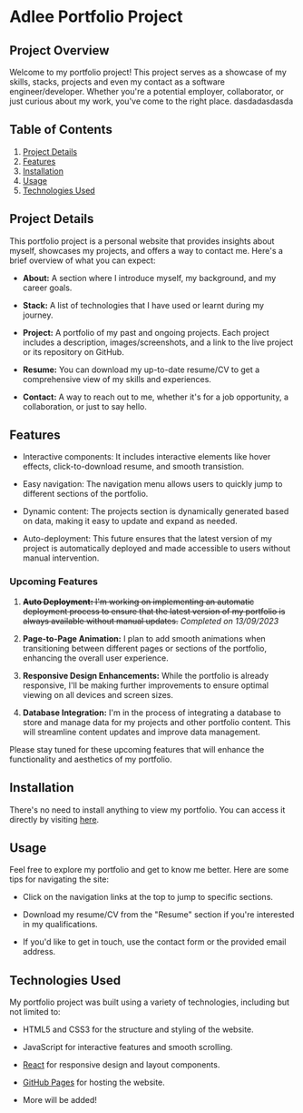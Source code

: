 # Adlee Portfolio Project

## Project Overview

Welcome to my portfolio project! This project serves as a showcase of my skills, stacks, projects and even my contact as a software engineer/developer. Whether you're a potential employer, collaborator, or just curious about my work, you've come to the right place.
dasdadasdasda
## Table of Contents

1. [Project Details](#project-details)
2. [Features](#features)
3. [Installation](#installation)
4. [Usage](#usage)
5. [Technologies Used](#technologies-used)

## Project Details

This portfolio project is a personal website that provides insights about myself, showcases my projects, and offers a way to contact me. Here's a brief overview of what you can expect:

- **About:** A section where I introduce myself, my background, and my career goals.

- **Stack:** A list of technologies that I have used or learnt during my journey.

- **Project:** A portfolio of my past and ongoing projects. Each project includes a description, images/screenshots, and a link to the live project or its repository on GitHub.

- **Resume:** You can download my up-to-date resume/CV to get a comprehensive view of my skills and experiences.

- **Contact:** A way to reach out to me, whether it's for a job opportunity, a collaboration, or just to say hello.

## Features

- Interactive components: It includes interactive elements like hover effects, click-to-download resume, and smooth transistion.

- Easy navigation: The navigation menu allows users to quickly jump to different sections of the portfolio.

- Dynamic content: The projects section is dynamically generated based on data, making it easy to update and expand as needed.

- Auto-deployment: This future ensures that the latest version of my project is automatically deployed and made accessible to users without manual intervention.

### Upcoming Features

1. ~~**Auto Deployment:** I'm working on implementing an automatic deployment process to ensure that the latest version of my portfolio is always available without manual updates.~~ _Completed on 13/09/2023_

2. **Page-to-Page Animation:** I plan to add smooth animations when transitioning between different pages or sections of the portfolio, enhancing the overall user experience.

3. **Responsive Design Enhancements:** While the portfolio is already responsive, I'll be making further improvements to ensure optimal viewing on all devices and screen sizes.

4. **Database Integration:** I'm in the process of integrating a database to store and manage data for my projects and other portfolio content. This will streamline content updates and improve data management.

Please stay tuned for these upcoming features that will enhance the functionality and aesthetics of my portfolio.

## Installation

There's no need to install anything to view my portfolio. You can access it directly by visiting [here](https://adleeafif.app).

## Usage

Feel free to explore my portfolio and get to know me better. Here are some tips for navigating the site:

- Click on the navigation links at the top to jump to specific sections.

- Download my resume/CV from the "Resume" section if you're interested in my qualifications.

- If you'd like to get in touch, use the contact form or the provided email address.

## Technologies Used

My portfolio project was built using a variety of technologies, including but not limited to:

- HTML5 and CSS3 for the structure and styling of the website.

- JavaScript for interactive features and smooth scrolling.

- [React](https://getbootstrap.com/) for responsive design and layout components.

- [GitHub Pages](https://pages.github.com/) for hosting the website.

- More will be added!
